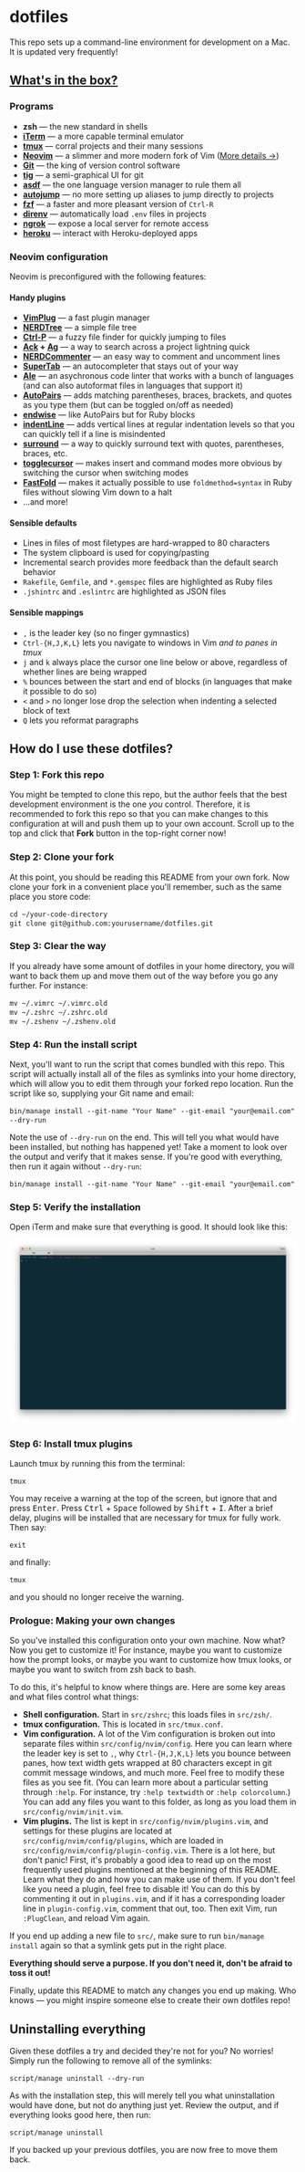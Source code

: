 # dotfiles

This repo sets up a command-line environment for development on a Mac.
It is updated very frequently!

## [What's in the box?][se7en]

[se7en]: https://youtu.be/1giVzxyoclE?t=122

### Programs

* **zsh** — the new standard in shells
* **[iTerm]** — a more capable terminal emulator
* **[tmux]** — corral projects and their many sessions
* **[Neovim]** — a slimmer and more modern fork of Vim
  ([More details →](#neovim-configuration))
* **[Git]** — the king of version control software
* **[tig]** — a semi-graphical UI for git
* **[asdf]** — the one language version manager to rule them all
* **[autojump]** — no more setting up aliases to jump directly to projects
* **[fzf]** — a faster and more pleasant version of `Ctrl-R`
* **[direnv]** — automatically load `.env` files in projects
* **[ngrok]** — expose a local server for remote access
* **[heroku]** — interact with Heroku-deployed apps

[tmux]: https://github.com/tmux/tmux/wiki
[iTerm]: https://www.iterm2.com/
[Neovim]: https://neovim.io/
[Git]: https://git-scm.com/
[tig]: https://jonas.github.io/tig/
[asdf]: https://asdf-vm.com/
[autojump]: https://github.com/wting/autojump
[fzf]: https://github.com/junegunn/fzf
[direnv]: https://direnv.net/
[ngrok]: https://ngrok.com/
[heroku]: https://github.com/heroku/cli

### Neovim configuration

Neovim is preconfigured with the following features:

#### Handy plugins

* **[VimPlug][vim-plug]** — a fast plugin manager
* **[NERDTree][vim-nerdtree]** — a simple file tree
* **[Ctrl-P][vim-ctrl-p]** — a fuzzy file finder for quickly jumping to files
* **[Ack][vim-ack] + [Ag][ag]** — a way to search across a project lightning quick
* **[NERDCommenter][vim-nerdcommenter]** — an easy way to comment and uncomment lines
* **[SuperTab][vim-supertab]** — an autocompleter that stays out of your way
* **[Ale][ale]** —
  an asychronous code linter that works with a bunch of languages
  (and can also autoformat files in languages that support it)
* **[AutoPairs][auto-pairs]** —
  adds matching parentheses, braces, brackets, and quotes as you type them
  (but can be toggled on/off as needed)
* **[endwise][vim-endwise]** — like AutoPairs but for Ruby blocks
* **[indentLine][indentLine]** —
  adds vertical lines at regular indentation levels
  so that you can quickly tell if a line is misindented
* **[surround][vim-surround]** —
  a way to quickly surround text with quotes,
  parentheses, braces, etc.
* **[togglecursor][vim-togglecursor]** —
  makes insert and command modes more obvious
  by switching the cursor when switching modes
* **[FastFold][fast-fold]** —
  makes it actually possible to use `foldmethod=syntax` in Ruby files
  without slowing Vim down to a halt
* ...and more!

[vim-plug]: https://github.com/junegunn/vim-plug
[vim-nerdtree]: http://github.com/scrooloose/nerdtree
[vim-ctrl-p]: http://github.com/kien/ctrlp.vim
[vim-ack]: https://github.com/mileszs/ack.vim
[ag]: https://github.com/ggreer/the_silver_searcher
[vim-supertab]: http://github.com/ervandew/supertab
[vim-togglecursor]: https://github.com/jszakmeister/vim-togglecursor
[vim-nerdcommenter]: http://github.com/scrooloose/nerdcommenter
[vim-endwise]: https://github.com/tpope/vim-endwise
[vim-surround]: http://github.com/tpope/vim-surround
[vim-textobj-rubyblock]: http://github.com/nelstrom/vim-textobj-rubyblock
[ale]: https://github.com/w0rp/ale
[indentLine]: https://github.com/Yggdroot/indentLine
[auto-pairs]: https://github.com/eapache/auto-pairs
[fast-fold]: https://github.com/Konfekt/FastFold

#### Sensible defaults

* Lines in files of most filetypes are hard-wrapped to 80 characters
* The system clipboard is used for copying/pasting
* Incremental search provides more feedback than the default search behavior
* `Rakefile`, `Gemfile`, and `*.gemspec` files are highlighted as Ruby files
* `.jshintrc` and `.eslintrc` are highlighted as JSON files

#### Sensible mappings

* `,` is the leader key (so no finger gymnastics)
* `Ctrl-{H,J,K,L}` lets you navigate to windows in Vim *and to panes in tmux*
* `j` and `k` always place the cursor one line below or above, regardless of
  whether lines are being wrapped
* `%` bounces between the start and end of blocks (in languages that make it
  possible to do so)
* `<` and `>` no longer lose drop the selection when indenting a selected block
  of text
* `Q` lets you reformat paragraphs

## How do I use these dotfiles?

### Step 1: Fork this repo

You might be tempted to clone this repo,
but the author feels that the best development environment is the one _you_ control.
Therefore, it is recommended to fork this repo
so that you can make changes to this configuration at will
and push them up to your own account.
Scroll up to the top
and click that **Fork** button in the top-right corner now!

### Step 2: Clone your fork

At this point, you should be reading this README from your own fork.
Now clone your fork in a convenient place you'll remember,
such as the same place you store code:

    cd ~/your-code-directory
    git clone git@github.com:yourusername/dotfiles.git

### Step 3: Clear the way

If you already have some amount of dotfiles in your home directory,
you will want to back them up
and move them out of the way before you go any further.
For instance:

    mv ~/.vimrc ~/.vimrc.old
    mv ~/.zshrc ~/.zshrc.old
    mv ~/.zshenv ~/.zshenv.old

### Step 4: Run the install script

Next, you'll want to run the script that comes bundled with this repo.
This script will actually install all of the files as symlinks into your home directory,
which will allow you to edit them through your forked repo location.
Run the script like so, supplying your Git name and email:

    bin/manage install --git-name "Your Name" --git-email "your@email.com" --dry-run

Note the use of `--dry-run` on the end.
This will tell you what would have been installed,
but nothing has happened yet!
Take a moment to look over the output and verify that it makes sense.
If you're good with everything, then run it again without `--dry-run`:

    bin/manage install --git-name "Your Name" --git-email "your@email.com"

### Step 5: Verify the installation

Open iTerm and make sure that everything is good.
It should look like this:

![Example of iTerm](./docs/iterm.png)

### Step 6: Install tmux plugins

Launch tmux by running this from the terminal:

    tmux

You may receive a warning at the top of the screen,
but ignore that and press <kbd>Enter</kbd>.
Press <kbd>Ctrl</kbd> + <kbd>Space</kbd> followed by <kbd>Shift</kbd> + <kbd>I</kbd>.
After a brief delay,
plugins will be installed that are necessary for tmux for fully work.
Then say:

    exit

and finally:

    tmux

and you should no longer receive the warning.

### Prologue: Making your own changes

So you've installed this configuration onto your own machine. Now what?
Now you get to customize it!
For instance, maybe you want to customize how the prompt looks,
or maybe you want to customize how tmux looks,
or maybe you want to switch from zsh back to bash.

To do this, it's helpful to know where things are.
Here are some key areas and what files control what things:

* **Shell configuration.**
  Start in `src/zshrc`; this loads files in `src/zsh/`.
* **tmux configuration.**
  This is located in `src/tmux.conf`.
* **Vim configuration.**
  A lot of the Vim configuration is broken out into separate files within `src/config/nvim/config`.
  Here you can learn where the leader key is set to `,`,
  why `Ctrl-{H,J,K,L}` lets you bounce between panes,
  how text width gets wrapped at 80 characters except in git commit message windows,
  and much more.
  Feel free to modify these files as you see fit.
  (You can learn more about a particular setting through `:help`.
  For instance, try `:help textwidth` or `:help colorcolumn`.)
  You can add any files you want to this folder,
  as long as you load them in `src/config/nvim/init.vim`.
* **Vim plugins.**
  The list is kept in `src/config/nvim/plugins.vim`,
  and settings for these plugins are located at
  `src/config/nvim/config/plugins`,
  which are loaded in `src/config/nvim/config/plugin-config.vim`.
  There is a lot here, but don't panic!
  First, it's probably a good idea to read up on the most frequently used plugins mentioned at the beginning of this README.
  Learn what they do and how you can make use of them.
  If you don't feel like you need a plugin, feel free to disable it!
  You can do this by commenting it out in `plugins.vim`,
  and if it has a corresponding loader line in `plugin-config.vim`, comment that out, too.
  Then exit Vim, run `:PlugClean`,
  and reload Vim again.

If you end up adding a new file to `src/`,
make sure to run `bin/manage install` again
so that a symlink gets put in the right place.

**Everything should serve a purpose.
If you don't need it, don't be afraid to toss it out!**

Finally, update this README to match any changes you end up making.
Who knows — you might inspire someone else to create their own dotfiles repo!

## Uninstalling everything

Given these dotfiles a try and decided they're not for you?
No worries!
Simply run the following to remove all of the symlinks:

    script/manage uninstall --dry-run

As with the installation step,
this will merely tell you what uninstallation would have done, but not do anything just yet.
Review the output, and if everything looks good here, then run:

    script/manage uninstall

If you backed up your previous dotfiles,
you are now free to move them back.
